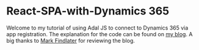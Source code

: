 # React-SPA-with-Dynamics 365

Welcome to my tutorial of using Adal JS to connect to Dynamics 365 via app registration. The explanation for the code can be found on [my blog](https://imran-chowdhury.blogspot.com/2019/10/using-adal-js-to-achieve-single-signon.html). A big thanks to [Mark Findlater](https://www.linkedin.com/in/mark-findlater-1428a01/) for reviewing the blog.
